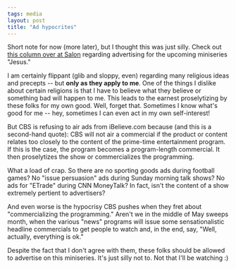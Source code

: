 ```yaml
---
tags: media
layout: post
title: "Ad hypocrites"
---
```




Short note for now (more later), but I thought this was just silly. Check out <a href="http://www.salon.com/media/col/elde/2000/05/11/godtv/index.html">this column over at Salon</a> regarding advertising for the upcoming miniseries "Jesus."

<p>I am certainly flippant (glib and sloppy, even) regarding many religious ideas and precepts -- but <b>only as they apply to me</b>. One of the things I dislike about certain religions is that I have to believe what they believe or something bad will happen to me. This leads to the earnest proselytizing by these folks for my own good. Well, forget that. Sometimes I know what's good for me -- hey, sometimes I can even act in my own self-interest!</p>

<p>But CBS is refusing to air ads from iBelieve.com because (and this is a second-hand quote): CBS will not air a commercial if the product or content relates too closely to the content of the prime-time entertainment program. If this is the case, the program becomes a program-length commercial. It then proselytizes the show or commercializes the programming.</p>

<p>What a load of crap. So there are no sporting goods ads during football games? No "issue persuasion" ads during Sunday morning talk shows? No ads for "ETrade" during CNN MoneyTalk? In fact, isn't the content of a show extremely pertient to advertisers?</p>

<p>And even worse is the hypocrisy CBS pushes when they fret about "commercializing the programming." Aren't we in the middle of May sweeps month, when the various "news" programs will issue some sensationalistic headline commercials to get people to watch and, in the end, say, "Well, actually, everything is ok."</p>

<p>Despite the fact that I don't agree with them, these folks should be allowed to advertise on this miniseries. It's just silly not to. Not that I'll be watching :) </p>


